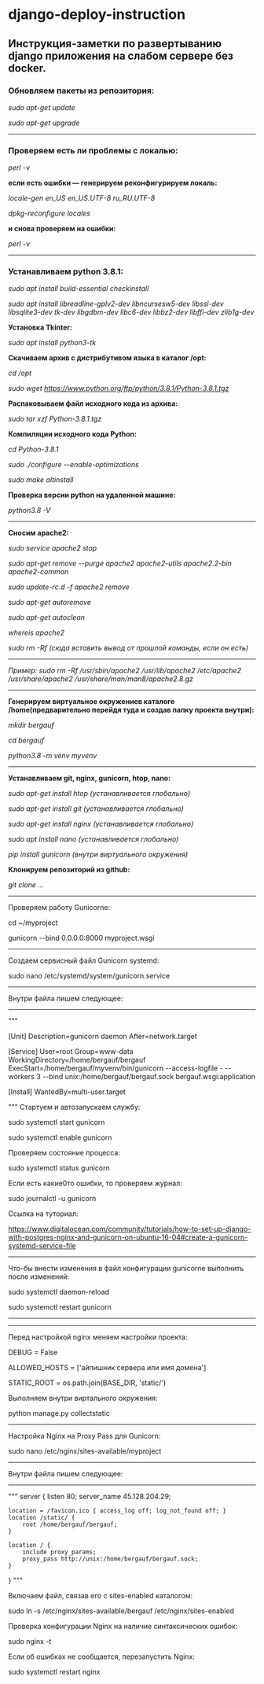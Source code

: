# django-deploy-instruction
## Инструкция-заметки по развертыванию django приложения на слабом сервере без docker.

### Обновляем пакеты из репозитория:

_sudo apt-get update_

_sudo apt-get upgrade_

____________________________

### Проверяем есть ли проблемы с локалью:

_perl -v_

**если есть ошибки — генерируем реконфигурируем локаль:**

_locale-gen en_US en_US.UTF-8 ru_RU.UTF-8_

_dpkg-reconfigure locales_

**и снова проверяем на ошибки:**

_perl -v_

____________________________

### Устанавливаем python 3.8.1:

_sudo apt install build-essential checkinstall_

_sudo apt install libreadline-gplv2-dev libncursesw5-dev libssl-dev libsqlite3-dev tk-dev libgdbm-dev libc6-dev libbz2-dev libffi-dev zlib1g-dev_

**Установка Tkinter:**

_sudo apt install python3-tk_

**Скачиваем архив с дистрибутивом языка в каталог /opt:**

_cd /opt_

_sudo wget https://www.python.org/ftp/python/3.8.1/Python-3.8.1.tgz_

**Распаковываем файл исходного кода из архива:**

_sudo tar xzf Python-3.8.1.tgz_

**Компиляции исходного кода Python:**

_cd Python-3.8.1_

_sudo ./configure --enable-optimizations_

_sudo make altinstall_

**Проверка версии python на удаленной машине:**

_python3.8 -V_

____________________________

**Сносим apache2:**

_sudo service apache2 stop_

_sudo apt-get remove --purge apache2 apache2-utils apache2.2-bin apache2-common_

_sudo update-rc.d -f apache2 remove_

_sudo apt-get autoremove_

_sudo apt-get autoclean_

_whereis apache2_

_sudo rm -Rf (сюда вставить вывод от прошлой команды, если он есть)_

____________________________

_Пример: sudo rm -Rf /usr/sbin/apache2 /usr/lib/apache2 /etc/apache2 /usr/share/apache2 /usr/share/man/man8/apache2.8.gz_

____________________________

**Генерируем виртуальное окружениев каталоге /home(предварительно перейдя туда и создав папку проекта внутри):**

_mkdir bergauf_

_cd bergauf_

_python3.8 -m venv myvenv_
____________________________

**Устанавливаем git, nginx, gunicorn, htop, nano:**

_sudo apt-get install htop (устанавливается глобально)_

_sudo apt-get install git (устанавливается глобально)_

_sudo apt-get install nginx (устанавливается глобально)_

_sudo apt install nano (устанавливается глобально)_

_pip install gunicorn (внутри виртуального окружения)_

**Клонируем репозиторий из github:**

_git clone ..._
____________________________

Проверяем работу Gunicorne:

cd ~/myproject

gunicorn --bind 0.0.0.0:8000 myproject.wsgi

____________________________

Создаем сервисный файл Gunicorn systemd:

sudo nano /etc/systemd/system/gunicorn.service

**********
Внутри файла пишем следующее:
**********

"""

[Unit]
Description=gunicorn daemon
After=network.target

[Service]
User=root
Group=www-data
WorkingDirectory=/home/bergauf/bergauf
ExecStart=/home/bergauf/myvenv/bin/gunicorn --access-logfile - --workers 3 --bind unix:/home/bergauf/bergauf.sock bergauf.wsgi:application

[Install]
WantedBy=multi-user.target

"""
Стартуем и автозапускаем службу:

sudo systemctl start gunicorn

sudo systemctl enable gunicorn

Проверяем состояние процесса:

sudo systemctl status gunicorn

Если есть какие0то ошибки, то проверяем журнал:

sudo journalctl -u gunicorn

Ссылка на туториал:

https://www.digitalocean.com/community/tutorials/how-to-set-up-django-with-postgres-nginx-and-gunicorn-on-ubuntu-16-04#create-a-gunicorn-systemd-service-file

**********
Что-бы внести изменения в файл конфигурации gunicorne выполнить после изменений:

sudo systemctl daemon-reload

sudo systemctl restart gunicorn
**********

____________________________

Перед настройкой nginx меняем настройки проекта:

DEBUG = False

ALLOWED_HOSTS = ['айпишник сервера или имя домена']

STATIC_ROOT = os.path.join(BASE_DIR, 'static/')

Выполняем внутри виртального окружения:

python manage.py collectstatic
____________________________

Настройка Nginx на Proxy Pass для Gunicorn:

sudo nano /etc/nginx/sites-available/myproject

**********
Внутри файла пишем следующее:
**********

"""
server {
    listen 80;
    server_name 45.128.204.29;

    location = /favicon.ico { access_log off; log_not_found off; }
    location /static/ {
        root /home/bergauf/bergauf;
    }

    location / {
        include proxy_params;
        proxy_pass http://unix:/home/bergauf/bergauf.sock;
    }
}
"""

Включаем файл, связав его с sites-enabled каталогом:

sudo ln -s /etc/nginx/sites-available/bergauf /etc/nginx/sites-enabled

Проверка конфигурации Nginx на наличие синтаксических ошибок:

sudo nginx -t

Если об ошибках не сообщается, перезапустить Nginx:

sudo systemctl restart nginx
